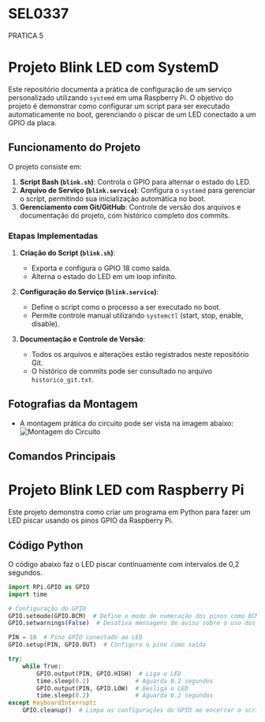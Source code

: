 # SEL0337
PRATICA 5
# Projeto Blink LED com SystemD

Este repositório documenta a prática de configuração de um serviço personalizado utilizando `systemd` em uma Raspberry Pi. O objetivo do projeto é demonstrar como configurar um script para ser executado automaticamente no boot, gerenciando o piscar de um LED conectado a um GPIO da placa.

## Funcionamento do Projeto

O projeto consiste em:
1. **Script Bash (`blink.sh`)**: Controla o GPIO para alternar o estado do LED.
2. **Arquivo de Serviço (`blink.service`)**: Configura o `systemd` para gerenciar o script, permitindo sua inicialização automática no boot.
3. **Gerenciamento com Git/GitHub**: Controle de versão dos arquivos e documentação do projeto, com histórico completo dos commits.

### Etapas Implementadas
1. **Criação do Script (`blink.sh`)**:
   - Exporta e configura o GPIO 18 como saída.
   - Alterna o estado do LED em um loop infinito.

2. **Configuração do Serviço (`blink.service`)**:
   - Define o script como o processo a ser executado no boot.
   - Permite controle manual utilizando `systemctl` (start, stop, enable, disable).

3. **Documentação e Controle de Versão**:
   - Todos os arquivos e alterações estão registrados neste repositório Git.
   - O histórico de commits pode ser consultado no arquivo `historico_git.txt`.

## Fotografias da Montagem
- A montagem prática do circuito pode ser vista na imagem abaixo:
  ![Montagem do Circuito](link_para_fotografia)



## Comandos Principais

# Projeto Blink LED com Raspberry Pi

Este projeto demonstra como criar um programa em Python para fazer um LED piscar usando os pinos GPIO da Raspberry Pi.

## Código Python

O código abaixo faz o LED piscar continuamente com intervalos de 0,2 segundos.

```python
import RPi.GPIO as GPIO
import time

# Configuração do GPIO
GPIO.setmode(GPIO.BCM)  # Define o modo de numeração dos pinos como BCM
GPIO.setwarnings(False)  # Desativa mensagens de aviso sobre o uso dos GPIOs

PIN = 18  # Pino GPIO conectado ao LED
GPIO.setup(PIN, GPIO.OUT)  # Configura o pino como saída

try:
    while True:
        GPIO.output(PIN, GPIO.HIGH)  # Liga o LED
        time.sleep(0.2)             # Aguarda 0.2 segundos
        GPIO.output(PIN, GPIO.LOW)  # Desliga o LED
        time.sleep(0.2)             # Aguarda 0.2 segundos
except KeyboardInterrupt:
    GPIO.cleanup()  # Limpa as configurações do GPIO ao encerrar o script

